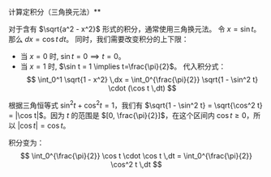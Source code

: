 计算定积分（三角换元法）**

对于含有 $\sqrt{a^2 - x^2}$ 形式的积分，通常使用三角换元法。
令 $x = \sin t$。
那么 $dx = \cos t \,dt$。
同时，我们需要改变积分的上下限：
*   当 $x=0$ 时, $\sin t = 0 \implies t=0$。
*   当 $x=1$ 时, $\sin t = 1 \implies t=\frac{\pi}{2}$。
代入积分式：
$$ \int_0^1 \sqrt{1 - x^2} \,dx = \int_0^{\frac{\pi}{2}} \sqrt{1 - \sin^2 t} \cdot (\cos t \,dt) $$

根据三角恒等式 $\sin^2 t + \cos^2 t = 1$，我们有 $\sqrt{1 - \sin^2 t} = \sqrt{\cos^2 t} = |\cos t|$。因为 $t$ 的范围是 $[0, \frac{\pi}{2}]$，在这个区间内 $\cos t \ge 0$，所以 $|\cos t| = \cos t$。

积分变为：
$$ \int_0^{\frac{\pi}{2}} \cos t \cdot \cos t \,dt = \int_0^{\frac{\pi}{2}} \cos^2 t \,dt $$
